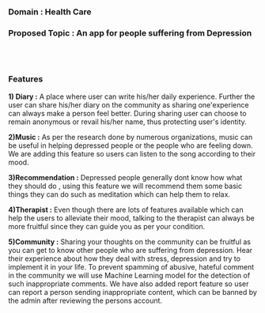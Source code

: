 ### Domain :  Health Care
### Proposed Topic :  An app for people suffering from Depression
<br></br>
### Features

**1) Diary :** A place where user can write his/her daily experience. Further the user can share his/her diary on the community as sharing one'experience can always make a person feel better. During sharing user can choose to remain anonymous or revail his/her name, thus protecting user's identity.

**2)Music :** As per the research done by numerous organizations, music can be useful in helping depressed people or the people who are feeling down. We are adding this feature so users can listen to the song according to their mood.

**3)Recommendation :** Depressed people generally dont know how what they should do , using this feature we will recommend them some basic things they can do such as meditation which can help them to relax.

**4)Therapist :** Even though there are lots of features available which can help  the users to alleviate their mood, talking to the therapist can always be more fruitful since they can guide you as per your condition.

**5)Community :** Sharing your thoughts on the community can be fruitful as you can get to know other people who are suffering from depression. Hear their experience about how they deal with stress, depression and try to implement it in your life. To prevent spamming of abusive, hateful comment in the community we will use Machine Learning model for the detection of such inappropriate comments. We have also added report feature so user can report a person sending inappropriate content, which can be banned by the admin after reviewing the persons account.

